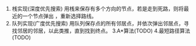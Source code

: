 1. 桟实现(深度优先搜索)
   用桟来保存有多个方向的节点，若是走到死路，则将最近的一个节点弹出 ，重新选择路线。
2. 队列实现(广度优先搜索)
   用队列保存点的所有邻居点，并依次弹出邻居点，寻找邻居的邻居，以此类推，直到找到终点。
3.A*算法(TODO)
4.最短路径算法(TODO)